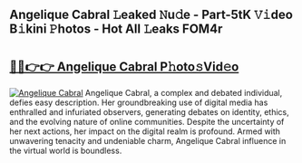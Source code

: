 ## Angelique Cabral 𝙻eaked 𝙽u𝚍e - Part-5tK 𝚅𝚒deo B𝚒kini 𝙿hotos - Hot All 𝙻eaks FOM4r

# <h2><a href="http://ld22nni.urlbe.top/?page=Angelique+Cabral">🔗🔗👉👉 Angelique Cabral P𝚑oto𝚜Vid𝚎o</a></h2>

[![Angelique Cabral](https://i.imgur.com/eBuTRDB.gif)](http://ld22nni.urlbe.top/?page=Angelique+Cabral)
Angelique Cabral, a complex and debated individual, defies easy description. Her groundbreaking use of digital media has enthralled and infuriated observers, generating debates on identity, ethics, and the evolving nature of online communities. Despite the uncertainty of her next actions, her impact on the digital realm is profound. Armed with unwavering tenacity and undeniable charm, Angelique Cabral influence in the virtual world is boundless.
